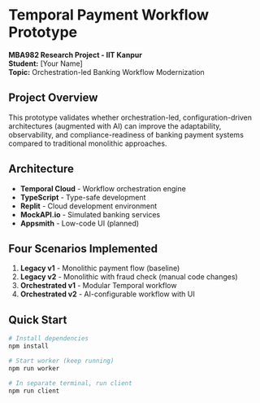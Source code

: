 # Temporal Payment Workflow Prototype

**MBA982 Research Project - IIT Kanpur**  
**Student:** [Your Name]  
**Topic:** Orchestration-led Banking Workflow Modernization

## Project Overview

This prototype validates whether orchestration-led, configuration-driven architectures (augmented with AI) can improve the adaptability, observability, and compliance-readiness of banking payment systems compared to traditional monolithic approaches.

## Architecture

- **Temporal Cloud** - Workflow orchestration engine
- **TypeScript** - Type-safe development
- **Replit** - Cloud development environment  
- **MockAPI.io** - Simulated banking services
- **Appsmith** - Low-code UI (planned)

## Four Scenarios Implemented

1. **Legacy v1** - Monolithic payment flow (baseline)
2. **Legacy v2** - Monolithic with fraud check (manual code changes)
3. **Orchestrated v1** - Modular Temporal workflow  
4. **Orchestrated v2** - AI-configurable workflow with UI

## Quick Start

```bash
# Install dependencies
npm install

# Start worker (keep running)
npm run worker

# In separate terminal, run client
npm run client